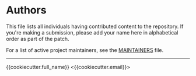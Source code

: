 # Authors
This file lists all individuals having contributed content to the repository.
If you're making a submission, please add your name here in alphabetical order
as part of the patch.

For a list of active project maintainers, see the [MAINTAINERS](MAINTAINERS.md) file.

----

{{cookiecutter.full_name}} <{{cookiecutter.email}}>
